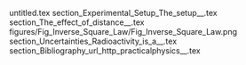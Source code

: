 untitled.tex
section_Experimental_Setup_The_setup__.tex
section_The_effect_of_distance__.tex
figures/Fig_Inverse_Square_Law/Fig_Inverse_Square_Law.png
section_Uncertainties_Radioactivity_is_a__.tex
section_Bibliography_url_http_practicalphysics__.tex
